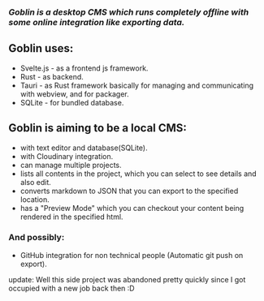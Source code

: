 ### _**Goblin** is a desktop CMS which runs completely offline with some online integration like exporting data._

## Goblin uses:

- Svelte.js - as a frontend js framework.
- Rust - as backend.
- Tauri - as Rust framework basically for managing and communicating with webview, and for packager.
- SQLite - for bundled database.

## Goblin is aiming to be a local CMS:

- with text editor and database(SQLite).
- with Cloudinary integration.
- can manage multiple projects.
- lists all contents in the project, which you can select to see details and also edit.
- converts markdown to JSON that you can export to the specified location.
- has a "Preview Mode" which you can checkout your content being rendered in the specified html.

### And possibly:

- GitHub integration for non technical people (Automatic git push on export).

update: Well this side project was abandoned pretty quickly since I got occupied with a new job back then :D
